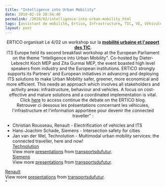 ```yaml
---
title: "Intelligence into Urban Mobility"
date: 2010-02-19 20:54:40
permalink: /2010/02/intelligence-into-urban-mobility.html
tags: [assistant de mobilité, Ertico, Infrastructure, TIC, VE, Véhicule]
layout: post
---
```


<p style="text-align: center">ERTICO organisait Le 4/02 un <span>workshop sur la <strong><span style="text-decoration: underline"><a href="http://www.ertico.com/en/events/past_events/intelligence_into_urban_mobility_breakfast_workshop.htm" target="_blank">mobilité urbaine et l'apport des TIC</a></span></strong>. </span><br /><span>ITS Europe held its second breakfast workshop at the European Parliament on the theme "Intelligence into Urban Mobility". Co-hosted by Dieter-Lebrecht Koch MEP and Zita Gurmai MEP, the event boasted high level speakers from industry and the European institutions. ERTICO strongly supports its Partners' and European initiatives in advancing and deploying ITS solutions to make Urban Mobility safer, greener, more economical and more efficient. This needs an approach which involves all stakeholders and activity areas: infrastructure, behaviour and vehicles. A focus on cost-effective and mature solutions and a coordinated implementation is vital.</span><br /><span>Click <a href="http://intelligentmobility.wordpress.com/" target="_blank">here</a> to access continue the debate on the ERTICO blog.</span><br /><span>Retrouver ci dessous les présentations concernant les véhicules, l'infrastructure et l'information apportéee pour devenir the connected traveller" :</span><br /><span></span><span> </span></p>  <!--more--> <span> <ul> <li>Christian Rousseau, Renault - Electrification of vehicles and ITS </li> <li>Hans-Joachim Schade, Siemens - Intersection safety for cities </li> <li>Jan van der Wel, Technolution - Multimodal urban mobility services: the connected traveller, here and now! <div id="__ss_3227760"><a href="http://www.slideshare.net/transportsdufutur/technolution" style="text-decoration: underline" title="Technolution">Technolution</a>   <div>View more <a href="http://www.slideshare.net/" style="text-decoration: underline">presentations</a> from <a href="http://www.slideshare.net/transportsdufutur" style="text-decoration: underline">transportsdufutur</a>.</div></div></li> <div id="__ss_3227726"><a href="http://www.slideshare.net/transportsdufutur/siemens-3227726" style="text-decoration: underline" title="Siemens">Siemens</a>   <div>View more <a href="http://www.slideshare.net/" style="text-decoration: underline">presentations</a> from <a href="http://www.slideshare.net/transportsdufutur" style="text-decoration: underline">transportsdufutur</a>.</div></div></ul> <div id="__ss_3227757"><a href="http://www.slideshare.net/transportsdufutur/renault" style="text-decoration: underline" title="Renault">Renault</a>   <div>View more <a href="http://www.slideshare.net/" style="text-decoration: underline">presentations</a> from <a href="http://www.slideshare.net/transportsdufutur" style="text-decoration: underline">transportsdufutur</a>.</div></div></span>"
